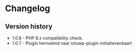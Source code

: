 # Changelog

## Version history
* 1.0.8 - PHP 8.x compatibility check. 
* 1.0.7 - Plugin hernoemd naar ictuwp-plugin-initiatievenkaart